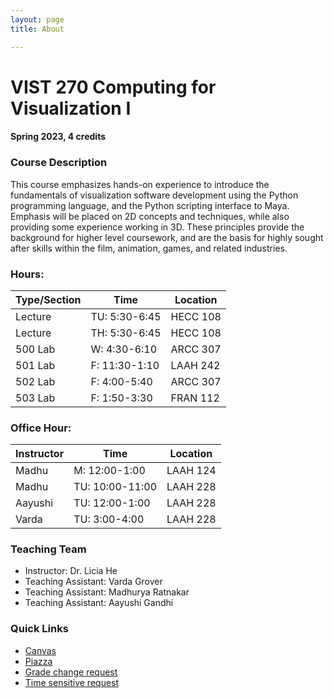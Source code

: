 ```yaml
---
layout: page
title: About

---
```

[//]: <> (todos.)

# VIST 270  Computing for Visualization I

#### Spring 2023, 4 credits 



### Course Description

This course emphasizes hands-on experience to introduce the fundamentals of visualization software development using the Python programming language, and the Python scripting interface to Maya. Emphasis will be placed on 2D concepts and techniques, while also providing some experience working in 3D. These principles provide the background for higher level coursework, and are the basis for highly sought after skills within the film, animation, games, and related industries.



### Hours:

| Type/Section | Time | Location |  
| ----------- | ----------- |----------| 
| Lecture | TU: 5:30-6:45 | HECC 108 |  
| Lecture | TH: 5:30-6:45 | HECC 108 |  
| 500 Lab| W: 4:30-6:10 | ARCC 307 |
| 501 Lab| F: 11:30-1:10 | LAAH 242 |
| 502 Lab| F: 4:00-5:40 | ARCC 307 |
| 503 Lab| F: 1:50-3:30 | FRAN 112 |

### Office Hour:

| Instructor | Time            | Location |  
|------------|-----------------|--| 
| Madhu      | M: 12:00-1:00   | LAAH 124 |  
| Madhu      | TU: 10:00-11:00 | LAAH 228 |  
| Aayushi    | TU: 12:00-1:00    | LAAH 228 |
| Varda      | TU: 3:00-4:00    | LAAH 228 |



### Teaching Team 
-  Instructor: Dr. Licia He 
-  Teaching Assistant: Varda Grover
-  Teaching Assistant:  Madhurya Ratnakar
-   Teaching Assistant: Aayushi Gandhi 

### Quick Links 

- [Canvas](https://canvas.tamu.edu/courses/210252)
- [Piazza](https://piazza.com/class/lcuvsl24x5z7ar/) 
- [Grade change request](https://docs.google.com/forms/d/e/1FAIpQLSehOoE_0yTRLDM5JxFbv1fPajfRlCwNax1ExpBcpNJkLwle-Q/viewform?usp=sharing)
- [Time sensitive request](https://docs.google.com/forms/d/e/1FAIpQLSdcI2vYaaFRqoeHNkC4_fMJQFsZmsTTVosbSGRL_koCfR3f-g/viewform?usp=sharing)





